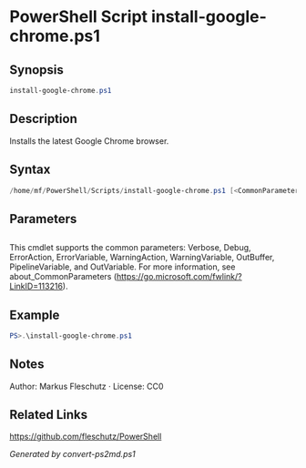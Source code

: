 # PowerShell Script install-google-chrome.ps1

## Synopsis
```powershell
install-google-chrome.ps1
```

## Description
Installs the latest Google Chrome browser.

## Syntax
```powershell
/home/mf/PowerShell/Scripts/install-google-chrome.ps1 [<CommonParameters>]
```

## Parameters
## <CommonParameters>
This cmdlet supports the common parameters: Verbose, Debug, ErrorAction, ErrorVariable, WarningAction, WarningVariable, OutBuffer, PipelineVariable, and OutVariable. For more information, see about_CommonParameters (https://go.microsoft.com/fwlink/?LinkID=113216).

## Example
```powershell
PS>.\install-google-chrome.ps1
```


## Notes
Author: Markus Fleschutz · License: CC0

## Related Links
https://github.com/fleschutz/PowerShell

*Generated by convert-ps2md.ps1*
